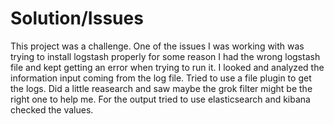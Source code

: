 Solution/Issues
==========

This project was a challenge.  One of the issues I was working with was trying to install logstash properly for some reason I had the wrong logstash file and kept getting an error when trying to run it.  I looked and analyzed the information input coming from the log file.  Tried to use a file plugin to get the logs.  Did a little reasearch and saw maybe the grok filter might be the right one to help me.  For the output tried to use elasticsearch and kibana checked the values.
